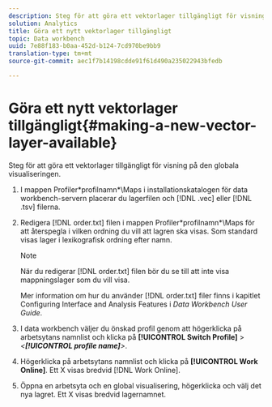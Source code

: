 ```yaml
---
description: Steg för att göra ett vektorlager tillgängligt för visning på den globala visualiseringen.
solution: Analytics
title: Göra ett nytt vektorlager tillgängligt
topic: Data workbench
uuid: 7e88f183-b0aa-452d-b124-7cd970be9bb9
translation-type: tm+mt
source-git-commit: aec1f7b14198cdde91f61d490a235022943bfedb

---
```



# Göra ett nytt vektorlager tillgängligt{#making-a-new-vector-layer-available}

Steg för att göra ett vektorlager tillgängligt för visning på den globala visualiseringen.

1. I mappen Profiler\*profilnamn*\Maps i installationskatalogen för data workbench-servern placerar du lagerfilen och [!DNL .vec] eller [!DNL .tsv] filerna.
1. Redigera [!DNL order.txt] filen i mappen Profiler\*profilnamn*\Maps för att återspegla i vilken ordning du vill att lagren ska visas. Som standard visas lager i lexikografisk ordning efter namn.

   >[!NOTE]
   >
   >När du redigerar [!DNL order.txt] filen bör du se till att inte visa mappningslager som du vill visa.

   Mer information om hur du använder [!DNL order.txt] filer finns i kapitlet Configuring Interface and Analysis Features i *Data Workbench User Guide*.

1. I data workbench väljer du önskad profil genom att högerklicka på arbetsytans namnlist och klicka på **[!UICONTROL Switch Profile]** > *&lt;**[!UICONTROL profile name]**>*.
1. Högerklicka på arbetsytans namnlist och klicka på **[!UICONTROL Work Online]**. Ett X visas bredvid [!DNL Work Online].
1. Öppna en arbetsyta och en global visualisering, högerklicka och välj det nya lagret. Ett X visas bredvid lagernamnet.
